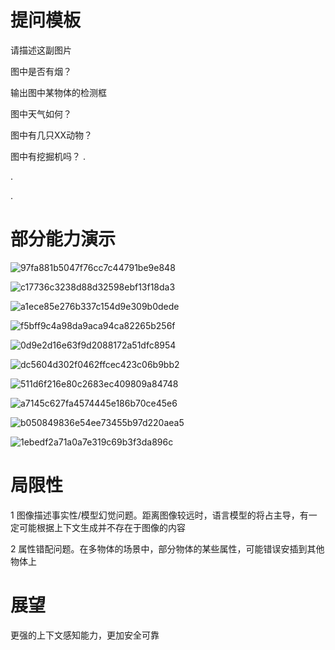 # 提问模板

请描述这副图片

图中是否有烟？

输出图中某物体的检测框

图中天气如何？

图中有几只XX动物？

图中有挖掘机吗？
.

.

.

# 部分能力演示

![97fa881b5047f76cc7c44791be9e848](https://github.com/WeiXuanLi-1024/ForestMind/assets/24350444/d7b19dec-5e7f-477d-b925-56bc1c863465)

![c17736c3238d88d32598ebf13f18da3](https://github.com/WeiXuanLi-1024/ForestMind/assets/24350444/3ee68410-a0cf-4d27-81fc-9ae0846cc26b)

![a1ece85e276b337c154d9e309b0dede](https://github.com/WeiXuanLi-1024/ForestMind/assets/24350444/8fb36152-dfa5-43ef-9450-43fc9367687a)

![f5bff9c4a98da9aca94ca82265b256f](https://github.com/WeiXuanLi-1024/ForestMind/assets/24350444/a48aeeb3-b520-429c-9d0b-e898a7bf6767)

![0d9e2d16e63f9d2088172a51dfc8954](https://github.com/WeiXuanLi-1024/ForestMind/assets/24350444/5fcbc9d7-a6ef-45c5-85c2-10c93f2afe83)

![dc5604d302f0462ffcec423c06b9bb2](https://github.com/WeiXuanLi-1024/ForestMind/assets/24350444/b5ad8f3c-9e9f-43dc-81dd-076e13fae409)

![511d6f216e80c2683ec409809a84748](https://github.com/WeiXuanLi-1024/ForestMind/assets/24350444/1b54f6d0-03d2-4a09-b084-acfa10b0e1ea)

![a7145c627fa4574445e186b70ce45e6](https://github.com/WeiXuanLi-1024/ForestMind/assets/24350444/0dbf4388-1b08-4766-a7a2-741684926b16)

![b050849836e54ee73455b97d220aea5](https://github.com/WeiXuanLi-1024/ForestMind/assets/24350444/eeaf72d7-7c73-4299-9f0f-71c4f2568daf)

![1ebedf2a71a0a7e319c69b3f3da896c](https://github.com/WeiXuanLi-1024/ForestMind/assets/24350444/814e9d07-b42c-4cc1-87c3-8e47630d1544)

# 局限性

1 图像描述事实性/模型幻觉问题。距离图像较远时，语言模型的将占主导，有一定可能根据上下文生成并不存在于图像的内容

2 属性错配问题。在多物体的场景中，部分物体的某些属性，可能错误安插到其他物体上

# 展望
 
 更强的上下文感知能力，更加安全可靠




